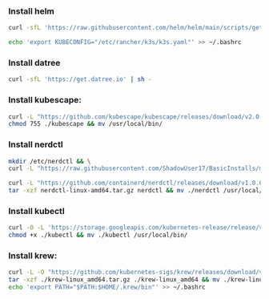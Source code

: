 ### Install helm
```bash
curl -sfL 'https://raw.githubusercontent.com/helm/helm/main/scripts/get-helm-3' | sh -
```
```bash
echo 'export KUBECONFIG="/etc/rancher/k3s/k3s.yaml"' >> ~/.bashrc
```

### Install datree
```bash
curl -sfL 'https://get.datree.io' | sh -
```

### Install kubescape:
```bash
curl -L "https://github.com/kubescape/kubescape/releases/download/v2.0.173/kubescape-ubuntu-latest" -o kubescape && \
chmod 755 ./kubescape && mv /usr/local/bin/
```

### Install nerdctl
```bash
mkdir /etc/nerdctl && \
curl -L "https://raw.githubusercontent.com/ShadowUser17/BasicInstalls/master/kubernetes/k3s-nerdctl.toml" -o "/etc/nerdctl/nerdctl.toml"
```
```bash
curl -L "https://github.com/containerd/nerdctl/releases/download/v1.0.0/nerdctl-1.0.0-linux-amd64.tar.gz" -o nerdctl-linux-amd64.tar.gz && \
tar -xzf nerdctl-linux-amd64.tar.gz nerdctl && mv ./nerdctl /usr/local/bin/
```

### Install kubectl
```bash
curl -O -L 'https://storage.googleapis.com/kubernetes-release/release/v1.23.13/bin/linux/amd64/kubectl' && \
chmod +x ./kubectl && mv ./kubectl /usr/local/bin/
```

### Install krew:
```bash
curl -L -O "https://github.com/kubernetes-sigs/krew/releases/download/v0.4.3/krew-linux_amd64.tar.gz" && \
tar -xzf ./krew-linux_amd64.tar.gz ./krew-linux_amd64 && mv ./krew-linux_amd64 /usr/local/bin/krew && \
echo 'export PATH="$PATH:$HOME/.krew/bin"' >> ~/.bashrc
```
